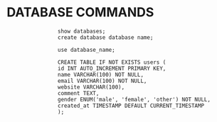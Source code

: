 <h1>DATABASE COMMANDS </h1>   

                    show databases;
                    create database database name;

                    use database_name;

                    CREATE TABLE IF NOT EXISTS users (
                    id INT AUTO_INCREMENT PRIMARY KEY,
                    name VARCHAR(100) NOT NULL,
                    email VARCHAR(100) NOT NULL,
                    website VARCHAR(100),
                    comment TEXT,
                    gender ENUM('male', 'female', 'other') NOT NULL,
                    created_at TIMESTAMP DEFAULT CURRENT_TIMESTAMP
                    );

                    
                
